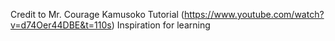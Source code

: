 Credit to Mr. Courage Kamusoko Tutorial (https://www.youtube.com/watch?v=d74Oer44DBE&t=110s)
Inspiration for learning
